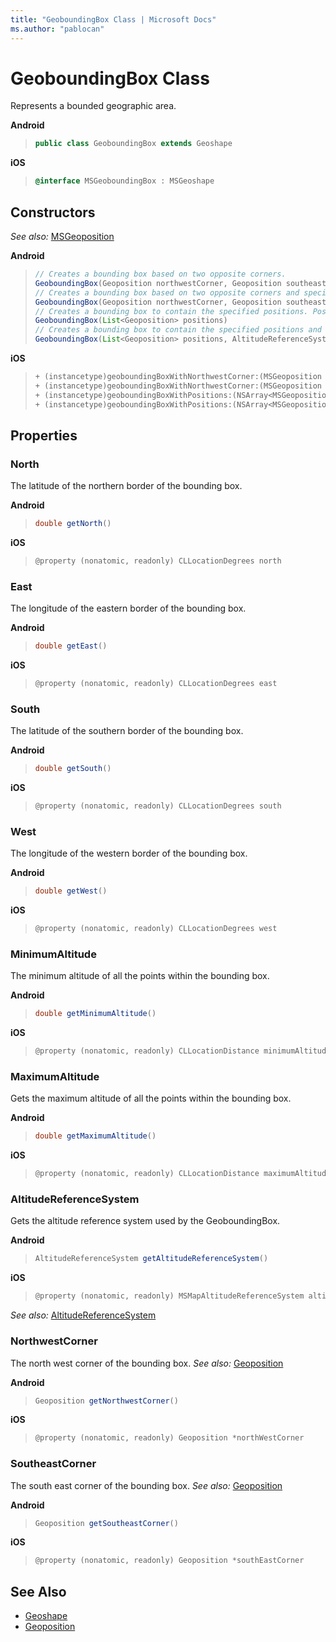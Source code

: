 ```yaml
---
title: "GeoboundingBox Class | Microsoft Docs"
ms.author: "pablocan"
---
```


# GeoboundingBox Class

Represents a bounded geographic area.

**Android**

>```java
> public class GeoboundingBox extends Geoshape
>```

**iOS**

>```objectivec
> @interface MSGeoboundingBox : MSGeoshape
>```

## Constructors

_See also:_ [MSGeoposition](Geoposition-class.md)

**Android**

>```java
> // Creates a bounding box based on two opposite corners. 
> GeoboundingBox(Geoposition northwestCorner, Geoposition southeastCorner)
> // Creates a bounding box based on two opposite corners and specified altitude reference system. 
> GeoboundingBox(Geoposition northwestCorner, Geoposition southeastCorner, AltitudeReferenceSystem altitudeReferenceSystem)
> // Creates a bounding box to contain the specified positions. Positions must contain at least 1 element.
> GeoboundingBox(List<Geoposition> positions)
> // Creates a bounding box to contain the specified positions and altitude reference system. Positions must contain at least 1 element.
> GeoboundingBox(List<Geoposition> positions, AltitudeReferenceSystem altitudeReferenceSystem)
>```

**iOS**
>```objectivec
>+ (instancetype)geoboundingBoxWithNorthwestCorner:(MSGeoposition *)northwestCorner southeastCorner:(MSGeoposition *)southeastCorner
>+ (instancetype)geoboundingBoxWithNorthwestCorner:(MSGeoposition *)northwestCorner southeastCorner:(MSGeoposition *)southeastCorner altitudeReferenceSystem:(MSMapAltitudeReferenceSystem altitudeReferenceSystem
>+ (instancetype)geoboundingBoxWithPositions:(NSArray<MSGeoposition *> *)positions
>+ (instancetype)geoboundingBoxWithPositions:(NSArray<MSGeoposition *> *)positions altitudeReferenceSystem:(MSMapAltitudeReferenceSystem)altitudeReferenceSystem
>```


## Properties

### North

The latitude of the northern border of the bounding box.

**Android**

>```java
> double getNorth()
>```

**iOS**

>```objectivec
> @property (nonatomic, readonly) CLLocationDegrees north
>```


### East

The longitude of the eastern border of the bounding box.

**Android**

>```java
> double getEast()
>```

**iOS**

>```objectivec
> @property (nonatomic, readonly) CLLocationDegrees east
>```

### South

The latitude of the southern border of the bounding box.

**Android**

>```java
> double getSouth()
>```

**iOS**

>```objectivec
> @property (nonatomic, readonly) CLLocationDegrees south
>```

### West

The longitude of the western border of the bounding box.

**Android**

>```java
> double getWest()
>```

**iOS**

>```objectivec
> @property (nonatomic, readonly) CLLocationDegrees west
>```

### MinimumAltitude

The minimum altitude of all the points within the bounding box.

**Android**

>```java
> double getMinimumAltitude()
>```

**iOS**

>```objectivec
> @property (nonatomic, readonly) CLLocationDistance minimumAltitude
>```

### MaximumAltitude

Gets the maximum altitude of all the points within the bounding box.

**Android**

>```java
> double getMaximumAltitude()
>```

**iOS**

>```objectivec
> @property (nonatomic, readonly) CLLocationDistance maximumAltitude
>```

### AltitudeReferenceSystem

Gets the altitude reference system used by the GeoboundingBox.

**Android**

>```java
> AltitudeReferenceSystem getAltitudeReferenceSystem()
>```

**iOS**

>```objectivec 
> @property (nonatomic, readonly) MSMapAltitudeReferenceSystem altitudeReferenceSystem
>```

_See also:_ [AltitudeReferenceSystem](AltitudeReferenceSystem-enumeration.md)

### NorthwestCorner

The north west corner of the bounding box.
_See also:_ [Geoposition](Geoposition-class.md)

**Android**

>```java
> Geoposition getNorthwestCorner()
>```

**iOS**

>```objectivec
> @property (nonatomic, readonly) Geoposition *northWestCorner
>```

### SoutheastCorner

The south east corner of the bounding box.
_See also:_ [Geoposition](Geoposition-class.md)

**Android**

>```java
> Geoposition getSoutheastCorner()
>```

**iOS**

>```objectivec
> @property (nonatomic, readonly) Geoposition *southEastCorner
>```

## See Also

* [Geoshape](Geoshape-class.md)
* [Geoposition](Geoposition-class.md)